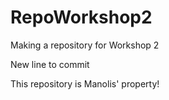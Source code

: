 # RepoWorkshop2
Making a repository for Workshop 2

New line to commit

This repository is Manolis' property!